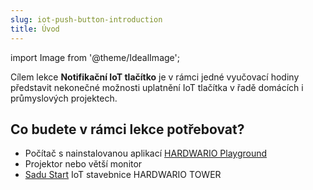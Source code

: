 ```yaml
---
slug: iot-push-button-introduction
title: Úvod
---
```

import Image from '@theme/IdealImage';

Cílem lekce **Notifikační IoT tlačítko** je v rámci jedné vyučovací hodiny představit nekonečné možnosti uplatnění IoT tlačítka v řadě domácích i průmyslových projektech.

## Co budete v rámci lekce potřebovat?

* Počítač s nainstalovanou aplikací [HARDWARIO Playground](https://github.com/hardwario/hardwario-playground/releases)
* Projektor nebo větší monitor
* [Sadu Start](https://www.hardwario.store/cz/p/start-set) IoT stavebnice HARDWARIO TOWER